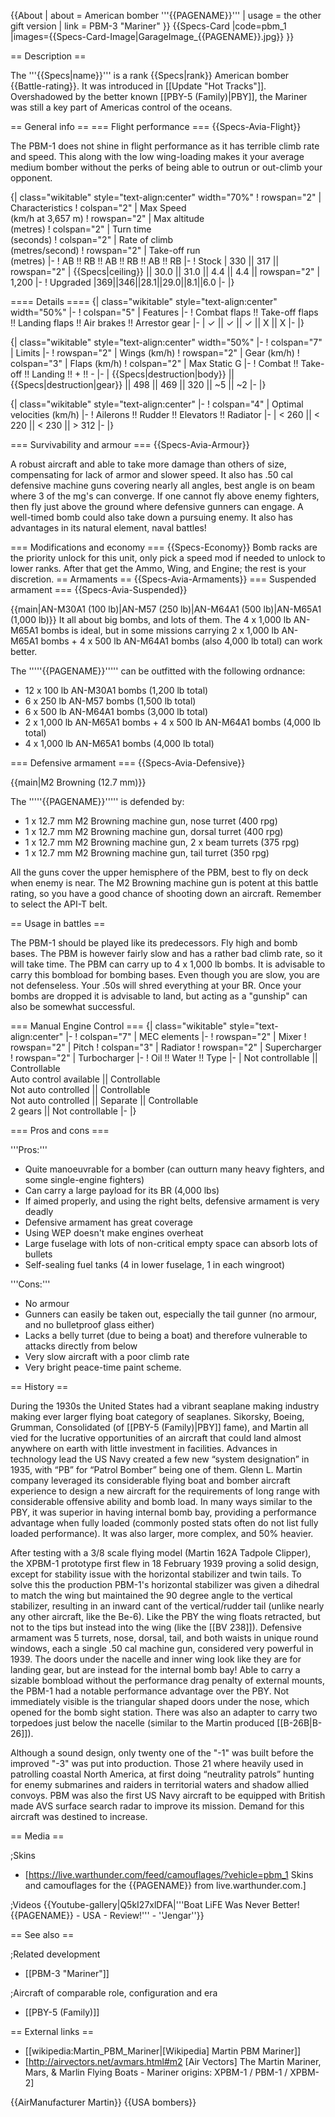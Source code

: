 {{About
| about = American bomber '''{{PAGENAME}}'''
| usage = the other gift version
| link = PBM-3 "Mariner"
}}
{{Specs-Card
|code=pbm_1
|images={{Specs-Card-Image|GarageImage_{{PAGENAME}}.jpg}}
}}

== Description ==

<!-- ''In the description, the first part should be about the history of and the creation and combat usage of the aircraft, as well as its key features. In the second part, tell the reader about the aircraft in the game. Insert a screenshot of the vehicle, so that if the novice player does not remember the vehicle by name, he will immediately understand what kind of vehicle the article is talking about.'' -->

The '''{{Specs|name}}''' is a rank {{Specs|rank}} American bomber {{Battle-rating}}. It was introduced in [[Update "Hot Tracks"]]. Overshadowed by the better known [[PBY-5 (Family)|PBY]], the Mariner was still a key part of Americas control of the oceans.

== General info ==
=== Flight performance ===
{{Specs-Avia-Flight}}

<!-- ''Describe how the aircraft behaves in the air. Speed, manoeuvrability, acceleration and allowable loads - these are the most important characteristics of the vehicle.'' -->

The PBM-1 does not shine in flight performance as it has terrible climb rate and speed. This along with the low wing-loading makes it your average medium bomber without the perks of being able to outrun or out-climb your opponent.

{| class="wikitable" style="text-align:center" width="70%"
! rowspan="2" | Characteristics
! colspan="2" | Max Speed<br>(km/h at 3,657 m)
! rowspan="2" | Max altitude<br>(metres)
! colspan="2" | Turn time<br>(seconds)
! colspan="2" | Rate of climb<br>(metres/second)
! rowspan="2" | Take-off run<br>(metres)
|-
! AB !! RB !! AB !! RB !! AB !! RB
|-
! Stock
| 330 || 317 || rowspan="2" | {{Specs|ceiling}} || 30.0 || 31.0 || 4.4 || 4.4 || rowspan="2" | 1,200
|-
! Upgraded
|369||346||28.1||29.0||8.1||6.0
|-
|}

==== Details ====
{| class="wikitable" style="text-align:center" width="50%"
|-
! colspan="5" | Features
|-
! Combat flaps !! Take-off flaps !! Landing flaps !! Air brakes !! Arrestor gear
|-
| ✓ || ✓ || ✓ || X || X <!-- ✓ -->
|-
|}

{| class="wikitable" style="text-align:center" width="50%"
|-
! colspan="7" | Limits
|-
! rowspan="2" | Wings (km/h)
! rowspan="2" | Gear (km/h)
! colspan="3" | Flaps (km/h)
! colspan="2" | Max Static G
|-
! Combat !! Take-off !! Landing !! + !! -
|-
| {{Specs|destruction|body}} || {{Specs|destruction|gear}} || 498 || 469 || 320 || ~5 || ~2
|-
|}

{| class="wikitable" style="text-align:center"
|-
! colspan="4" | Optimal velocities (km/h)
|-
! Ailerons !! Rudder !! Elevators !! Radiator
|-
| < 260 || < 220 || < 230 || > 312
|-
|}

=== Survivability and armour ===
{{Specs-Avia-Armour}}

<!-- ''Examine the survivability of the aircraft. Note how vulnerable the structure is and how secure the pilot is, whether the fuel tanks are armoured, etc. Describe the armour, if there is any, and also mention the vulnerability of other critical aircraft systems.'' -->

A robust aircraft and able to take more damage than others of size, compensating for lack of armor and slower speed. It also has .50 cal defensive machine guns covering nearly all angles, best angle is on beam where 3 of the mg's can converge. If one cannot fly above enemy fighters, then fly just above the ground where defensive gunners can engage. A well-timed bomb could also take down a pursuing enemy. It also has advantages in its natural element, naval battles!

=== Modifications and economy ===
{{Specs-Economy}}
Bomb racks are the priority unlock for this unit, only pick a speed mod if needed to unlock to lower ranks. After that get the Ammo, Wing, and Engine; the rest is your discretion.
== Armaments ==
{{Specs-Avia-Armaments}}
=== Suspended armament ===
{{Specs-Avia-Suspended}}

<!-- ''Describe the aircraft's suspended armament: additional cannons under the wings, bombs, rockets and torpedoes. This section is especially important for bombers and attackers. If there is no suspended weaponry remove this subsection.'' -->

{{main|AN-M30A1 (100 lb)|AN-M57 (250 lb)|AN-M64A1 (500 lb)|AN-M65A1 (1,000 lb)}}
It all about big bombs, and lots of them. The 4 x 1,000 lb AN-M65A1 bombs is ideal, but in some missions carrying 2 x 1,000 lb AN-M65A1 bombs + 4 x 500 lb AN-M64A1 bombs (also 4,000 lb total) can work better.

The '''''{{PAGENAME}}''''' can be outfitted with the following ordnance:

- 12 x 100 lb AN-M30A1 bombs (1,200 lb total)
- 6 x 250 lb AN-M57 bombs (1,500 lb total)
- 6 x 500 lb AN-M64A1 bombs (3,000 lb total)
- 2 x 1,000 lb AN-M65A1 bombs + 4 x 500 lb AN-M64A1 bombs (4,000 lb total)
- 4 x 1,000 lb AN-M65A1 bombs (4,000 lb total)

=== Defensive armament ===
{{Specs-Avia-Defensive}}

<!-- ''Defensive armament with turret machine guns or cannons, crewed by gunners. Examine the number of gunners and what belts or drums are better to use. If defensive weaponry is not available, remove this subsection.'' -->

{{main|M2 Browning (12.7 mm)}}

The '''''{{PAGENAME}}''''' is defended by:

- 1 x 12.7 mm M2 Browning machine gun, nose turret (400 rpg)
- 1 x 12.7 mm M2 Browning machine gun, dorsal turret (400 rpg)
- 1 x 12.7 mm M2 Browning machine gun, 2 x beam turrets (375 rpg)
- 1 x 12.7 mm M2 Browning machine gun, tail turret (350 rpg)

All the guns cover the upper hemisphere of the PBM, best to fly on deck when enemy is near. The M2 Browning machine gun is potent at this battle rating, so you have a good chance of shooting down an aircraft. Remember to select the API-T belt.

== Usage in battles ==

<!-- ''Describe the tactics of playing in the aircraft, the features of using aircraft in a team and advice on tactics. Refrain from creating a "guide" - do not impose a single point of view, but instead, give the reader food for thought. Examine the most dangerous enemies and give recommendations on fighting them. If necessary, note the specifics of the game in different modes (AB, RB, SB).'' -->

The PBM-1 should be played like its predecessors. Fly high and bomb bases. The PBM is however fairly slow and has a rather bad climb rate, so it will take time. The PBM can carry up to 4 x 1,000 lb bombs. It is advisable to carry this bombload for bombing bases. Even though you are slow, you are not defenseless. Your .50s will shred everything at your BR. Once your bombs are dropped it is advisable to land, but acting as a "gunship" can also be somewhat successful.

=== Manual Engine Control ===
{| class="wikitable" style="text-align:center"
|-
! colspan="7" | MEC elements
|-
! rowspan="2" | Mixer
! rowspan="2" | Pitch
! colspan="3" | Radiator
! rowspan="2" | Supercharger
! rowspan="2" | Turbocharger
|-
! Oil !! Water !! Type
|-
| Not controllable || Controllable<br>Auto control available || Controllable<br>Not auto controlled || Controllable<br>Not auto controlled || Separate || Controllable<br>2 gears || Not controllable
|-
|}

=== Pros and cons ===

<!-- ''Summarise and briefly evaluate the vehicle in terms of its characteristics and combat effectiveness. Mark its pros and cons in the bulleted list. Try not to use more than 6 points for each of the characteristics. Avoid using categorical definitions such as "bad", "good" and the like - use substitutions with softer forms such as "inadequate" and "effective".'' -->

'''Pros:'''

- Quite manoeuvrable for a bomber (can outturn many heavy fighters, and some single-engine fighters)
- Can carry a large payload for its BR (4,000 lbs)
- If aimed properly, and using the right belts, defensive armament is very deadly
- Defensive armament has great coverage
- Using WEP doesn't make engines overheat
- Large fuselage with lots of non-critical empty space can absorb lots of bullets
- Self-sealing fuel tanks (4 in lower fuselage, 1 in each wingroot)

'''Cons:'''

- No armour
- Gunners can easily be taken out, especially the tail gunner (no armour, and no bulletproof glass either)
- Lacks a belly turret (due to being a boat) and therefore vulnerable to attacks directly from below
- Very slow aircraft with a poor climb rate
- Very bright peace-time paint scheme.

== History ==

<!-- ''Describe the history of the creation and combat usage of the aircraft in more detail than in the introduction. If the historical reference turns out to be too long, take it to a separate article, taking a link to the article about the vehicle and adding a block "/History" (example: <nowiki>https://wiki.warthunder.com/(Vehicle-name)/History</nowiki>) and add a link to it here using the <code>main</code> template. Be sure to reference text and sources by using <code><nowiki><ref></ref></nowiki></code>, as well as adding them at the end of the article with <code><nowiki><references /></nowiki></code>. This section may also include the vehicle's dev blog entry (if applicable) and the in-game encyclopedia description (under <code><nowiki>=== In-game description ===</nowiki></code>, also if applicable).'' -->

During the 1930s the United States had a vibrant seaplane making industry making ever larger flying boat category of seaplanes. Sikorsky, Boeing, Grumman, Consolidated (of [[PBY-5 (Family)|PBY]] fame), and Martin all vied for the lucrative opportunities of an aircraft that could land almost anywhere on earth with little investment in facilities. Advances in technology lead the US Navy created a few new “system designation” in 1935, with “PB” for “Patrol Bomber” being one of them. Glenn L. Martin company leveraged its considerable flying boat and bomber aircraft experience to design a new aircraft for the requirements of long range with considerable offensive ability and bomb load. In many ways similar to the PBY, it was superior in having internal bomb bay, providing a performance advantage when fully loaded (commonly posted stats often do not list fully loaded performance). It was also larger, more complex, and 50% heavier.

After testing with a 3/8 scale flying model (Martin 162A Tadpole Clipper), the XPBM-1 prototype first flew in 18 February 1939 proving a solid design, except for stability issue with the horizontal stabilizer and twin tails. To solve this the production PBM-1's horizontal stabilizer was given a dihedral to match the wing but maintained the 90 degree angle to the vertical stabilizer, resulting in an inward cant of the vertical/rudder tail (unlike nearly any other aircraft, like the Be-6). Like the PBY the wing floats retracted, but not to the tips but instead into the wing (like the [[BV 238]]). Defensive armament was 5 turrets, nose, dorsal, tail, and both waists in unique round windows, each a single .50 cal machine gun, considered very powerful in 1939. The doors under the nacelle and inner wing look like they are for landing gear, but are instead for the internal bomb bay! Able to carry a sizable bombload without the performance drag penalty of external mounts, the PBM-1 had a notable performance advantage over the PBY. Not immediately visible is the triangular shaped doors under the nose, which opened for the bomb sight station. There was also an adapter to carry two torpedoes just below the nacelle (similar to the Martin produced [[B-26B|B-26]]).

Although a sound design, only twenty one of the "-1" was built before the improved "-3" was put into production. Those 21 where heavily used in patrolling coastal North America, at first doing “neutrality patrols” hunting for enemy submarines and raiders in territorial waters and shadow allied convoys. PBM was also the first US Navy aircraft to be equipped with British made AVS surface search radar to improve its mission. Demand for this aircraft was destined to increase.

== Media ==

<!-- ''Excellent additions to the article would be video guides, screenshots from the game, and photos.'' -->

;Skins

- [https://live.warthunder.com/feed/camouflages/?vehicle=pbm_1 Skins and camouflages for the {{PAGENAME}} from live.warthunder.com.]

;Videos
{{Youtube-gallery|Q5kI27xlDFA|'''Boat LiFE Was Never Better! {{PAGENAME}} - USA - Review!''' - ''Jengar''}}

== See also ==

<!-- ''Links to the articles on the War Thunder Wiki that you think will be useful for the reader, for example:''
* ''reference to the series of the aircraft;''
* ''links to approximate analogues of other nations and research trees.'' -->

;Related development

- [[PBM-3 "Mariner"]]

;Aircraft of comparable role, configuration and era

- [[PBY-5 (Family)]]

== External links ==

<!-- ''Paste links to sources and external resources, such as:''
* ''topic on the official game forum;''
* ''other literature.'' -->

- [[wikipedia:Martin_PBM_Mariner|[Wikipedia] Martin PBM Mariner]]
- [http://airvectors.net/avmars.html#m2 <nowiki>[Air Vectors]</nowiki> The Martin Mariner, Mars, & Marlin Flying Boats - Mariner origins: XPBM-1 / PBM-1 / XPBM-2]

{{AirManufacturer Martin}}
{{USA bombers}}
